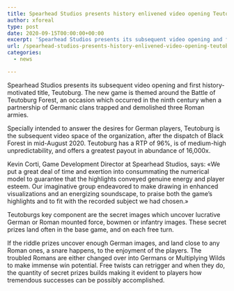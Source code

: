 ```yaml
---
title: Spearhead Studios presents history enlivened video opening Teutoburg
author: xforeal 
type: post
date: 2020-09-15T00:00:00+00:00
excerpt: 'Spearhead Studios presents its subsequent video opening and first history-propelled title, Teutoburg '
url: /spearhead-studios-presents-history-enlivened-video-opening-teutoburg/
categories:
  - news

---
```

Spearhead Studios presents its subsequent video opening and first history-motivated title, Teutoburg. The new game is themed around the Battle of Teutoburg Forest, an occasion which occurred in the ninth century when a partnership of Germanic clans trapped and demolished three Roman armies. 

Specially intended to answer the desires for German players, Teutoburg is the subsequent video space of the organization, after the dispatch of Black Forest in mid-August 2020. Teutoburg has a RTP of 96&percnt;, is of medium-high unpredictability, and offers a greatest payout in abundance of 16,000x. 

Kevin Corti, Game Development Director at Spearhead Studios, says: &#171;We put a great deal of time and exertion into consummating the numerical model to guarantee that the highlights conveyed genuine energy and player esteem. Our imaginative group endeavored to make drawing in enhanced visualizations and an energizing soundscape, to praise both the game&#8217;s highlights and to fit with the recorded subject we had chosen.&#187; 

Teutoburgs key component are the secret images which uncover lucrative German or Roman mounted force, bowmen or infantry images. These secret prizes land often in the base game, and on each free turn. 

If the riddle prizes uncover enough German images, and land close to any Roman ones, a snare happens, to the enjoyment of the players. The troubled Romans are either changed over into Germans or Multiplying Wilds to make immense win potential. Free twists can retrigger and when they do, the quantity of secret prizes builds making it evident to players how tremendous successes can be possibly accomplished.